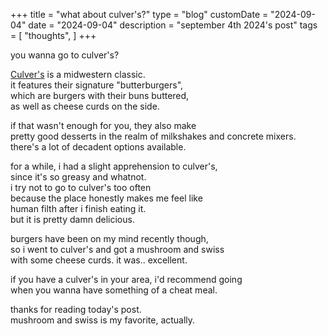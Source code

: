 +++
title = "what about culver's?"
type = "blog"
customDate = "2024-09-04"
date = "2024-09-04"
description = "september 4th 2024's post"
tags = [
    "thoughts",
]
+++

you wanna go to culver's?

[Culver's](https://www.culvers.com/) is a midwestern classic.\
it features their signature "butterburgers",\
which are burgers with their buns buttered,\
as well as cheese curds on the side.

if that wasn't enough for you, they also make\
pretty good desserts in the realm of milkshakes and concrete mixers.\
there's a lot of decadent options available.

for a while, i had a slight apprehension to culver's,\
since it's so greasy and whatnot.\
i try not to go to culver's too often\
because the place honestly makes me feel like\
human filth after i finish eating it.\
but it is pretty damn delicious.

burgers have been on my mind recently though,\
so i went to culver's and got a mushroom and swiss\
with some cheese curds. it was.. excellent.

if you have a culver's in your area, i'd recommend going\
when you wanna have something of a cheat meal.

thanks for reading today's post.\
mushroom and swiss is my favorite, actually.